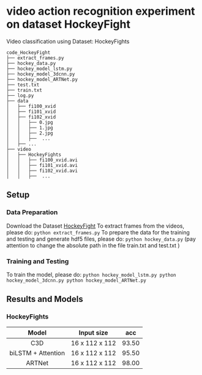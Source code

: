 # video action recognition experiment on dataset HockeyFight

Video classification using Dataset: HockeyFights
```
code_HockeyFight
├── extract_frames.py
├── hockey_data.py
├── hockey_model_lstm.py
├── hockey_model_3dcnn.py
├── hockey_model_ARTNet.py
├── test.txt
├── train.txt
├── log.py
├── data
│   ├── fi100_xvid
│   ├── fi101_xvid
│   ├── fi102_xvid
│   │   ├── 0.jpg
│   │   ├── 1.jpg
│   │   ├── 2.jpg
│   │   ├──  ...
│   ├── ...
├── video
│   ├── HockeyFights
│   │   ├── fi100_xvid.avi
│   │   ├── fi101_xvid.avi
│   │   ├── fi102_xvid.avi
│   │   ├──  ...

```
## Setup
###  Data Preparation
Download the Dataset [HockeyFight](https://paperswithcode.com/dataset/hockey-fight-detection-dataset) 
To extract frames from the videos, please do:
    ```
    python extract_frames.py
    ```
To prepare the data for the training and testing and generate hdf5 files, please do:
    ```
    python hockey_data.py
    ```
(pay attention to change the absolute path in the file train.txt and test.txt )

### Training and Testing
 To train the model, please do:
    ```
    python hockey_model_lstm.py
    python hockey_model_3dcnn.py
    python hockey_model_ARTNet.py
    ```


## Results and Models

### HockeyFights

| Model | Input size | acc |
| :---: | :---: | :---: | 
|  C3D  |     16 x 112 x 112     |  93.50  | 
|  biLSTM + Attention  |   16 x 112 x 112     |  95.50  | 
|  ARTNet  |     16 x 112 x 112      |  98.00  |
